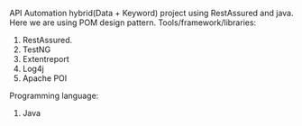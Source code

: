 API Automation hybrid(Data + Keyword) project using RestAssured and java. Here we are using POM design pattern.
Tools/framework/libraries:
1. RestAssured.
2. TestNG
3. Extentreport
4. Log4j
5. Apache POI

Programming language:
1. Java
